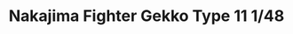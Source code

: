 ---
layout: product
title: "Nakajima Fighter Gekko Type 11 1/48"
price: "4500" 
desc: "Maketa"
img_path: "/assets/img/61084.jpg"
brand: "N/A"
available: true
special_offer: false
new: false
soon: true
cat: "010000"
subcat: "010300"
subsubcat: "0N/A"
sifra: "61084"
---